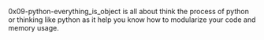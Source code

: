 0x09-python-everything_is_object is all about think the process of python or thinking like python as it help you know how to modularize your code and memory usage.
